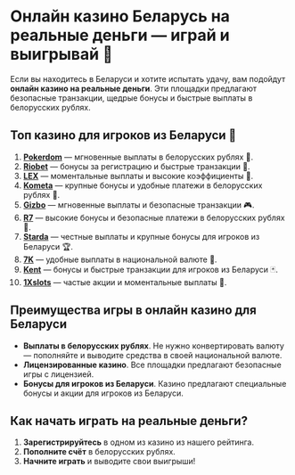 # Онлайн казино Беларусь на реальные деньги — играй и выигрывай 🎰

Если вы находитесь в Беларуси и хотите испытать удачу, вам подойдут **онлайн казино на реальные деньги**. Эти площадки предлагают безопасные транзакции, щедрые бонусы и быстрые выплаты в белорусских рублях.

## Топ казино для игроков из Беларуси 🎯

1. **[Pokerdom](https://brandplay.link/4k77v2yx)** — мгновенные выплаты в белорусских рублях 🎲.
2. **[Riobet](https://brandplay.link/7xBLTPyj)** — бонусы за регистрацию и быстрые транзакции 🎁.
3. **[LEX](https://brandplay.link/zW4hdDFV)** — моментальные выплаты и высокие коэффициенты 💸.
4. **[Kometa](https://brandplay.link/8ZymQJV8)** — крупные бонусы и удобные платежи в белорусских рублях 🌟.
5. **[Gizbo](https://brandplay.link/bprXw4YV)** — мгновенные выплаты и безопасные транзакции 🎮.
6. **[R7](https://brandplay.link/bMd3Yjsw)** — высокие бонусы и безопасные платежи в белорусских рублях 🎰.
7. **[Starda](https://brandplay.link/fB7xwRFL)** — честные выплаты и крупные бонусы для игроков из Беларуси 🏆.
8. **[7K](https://brandplay.link/BvQyFShp)** — удобные выплаты в национальной валюте 🎉.
9. **[Kent](https://brandplay.link/Fv2WP3js)** — бонусы и быстрые транзакции для игроков из Беларуси 🃏.
10. **[1Xslots](https://brandplay.link/hSB1khtr)** — частые акции и моментальные выплаты 🎰.

## Преимущества игры в онлайн казино для Беларуси

- **Выплаты в белорусских рублях**. Не нужно конвертировать валюту — пополняйте и выводите средства в своей национальной валюте.
- **Лицензированные казино**. Все площадки предлагают безопасные игры с лицензией.
- **Бонусы для игроков из Беларуси**. Казино предлагают специальные бонусы и акции для игроков из Беларуси.

## Как начать играть на реальные деньги?

1. **Зарегистрируйтесь** в одном из казино из нашего рейтинга.
2. **Пополните счёт** в белорусских рублях.
3. **Начните играть** и выводите свои выигрыши!
